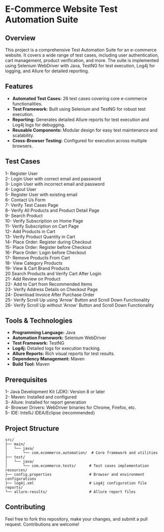 # E-Commerce Website Test Automation Suite
## Overview
This project is a comprehensive Test Automation Suite for an e-commerce website. It covers a wide range of test cases, including user authentication, cart management, product verification, and more. The suite is implemented using Selenium WebDriver with Java, TestNG for test execution, Log4j for logging, and Allure for detailed reporting.

## Features
- **Automated Test Cases:** 26 test cases covering core e-commerce functionalities.
- **Test Framework:** Built using Selenium and TestNG for robust test execution.
- **Reporting:** Generates detailed Allure reports for test execution and Log4j logs for debugging.
- **Reusable Components:** Modular design for easy test maintenance and scalability.
- **Cross-Browser Testing:** Configured for execution across multiple browsers.

## Test Cases
1- Register User <br>
2- Login User with correct email and password <br>
3- Login User with incorrect email and password <br>
4- Logout User <br>
5- Register User with existing email <br>
6- Contact Us Form <br>
7- Verify Test Cases Page <br>
8- Verify All Products and Product Detail Page <br>
9- Search Product <br>
10- Verify Subscription on Home Page <br>
11- Verify Subscription on Cart Page <br>
12- Add Products in Cart <br>
13- Verify Product Quantity in Cart <br>
14- Place Order: Register during Checkout <br>
15- Place Order: Register before Checkout <br>
16- Place Order: Login before Checkout <br>
17- Remove Products From Cart <br>
18- View Category Products <br>
19- View & Cart Brand Products <br>
20 Search Products and Verify Cart After Login <br>
21- Add Review on Product <br>
22- Add to Cart from Recommended Items <br>
23- Verify Address Details on Checkout Page <br>
24- Download Invoice After Purchase Order <br>
25- Verify Scroll Up using 'Arrow' Button and Scroll Down Functionality <br>
26- Verify Scroll Up without 'Arrow' Button and Scroll Down Functionality <br>

## Tools & Technologies
- **Programming Language:** Java
- **Automation Framework:** Selenium WebDriver
- **Test Framework:** TestNG
- **Log4j:** Detailed logs for execution tracking.
- **Allure Reports:** Rich visual reports for test results.
- **Dependency Management:** Maven
- **Build Tool:** Maven

## Prerequisites
1- Java Development Kit (JDK): Version 8 or later <br>
2- Maven: Installed and configured <br>
3- Allure: Installed for report generation <br>
4- Browser Drivers: WebDriver binaries for Chrome, Firefox, etc. <br>
5- IDE: IntelliJ IDEA/Eclipse (recommended) <br>

## Project Structure
```
src/
├── main/
│   └── java/
│       └── com.ecommerce.automation/  # Core framework and utilities
├── test/
│   └── java/
│       └── com.ecommerce.tests/      # Test cases implementation
resources/
├── config.properties                 # Browser and environment configurations
├── log4j.xml                         # Log4j configuration file
reports/
└── allure-results/                   # Allure report files

```
## Contributing
Feel free to fork this repository, make your changes, and submit a pull request. Contributions are welcome!
